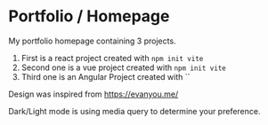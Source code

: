 # Portfolio / Homepage

My portfolio homepage containing 3 projects.
1. First is a react project created with `npm init vite`
2. Second one is a vue project created with `npm init vite`
3. Third one is an Angular Project created with ``

Design was inspired from https://evanyou.me/

Dark/Light mode is using media query to determine your preference.
